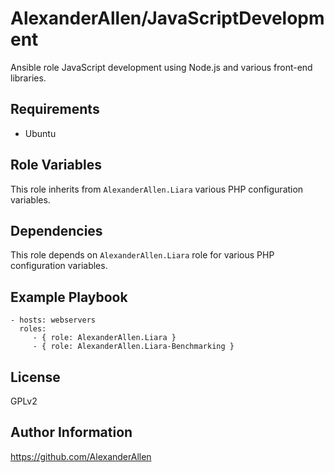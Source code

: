 AlexanderAllen/JavaScriptDevelopment
=============

Ansible role JavaScript development using Node.js and various front-end libraries.

Requirements
------------

- Ubuntu

Role Variables
--------------

This role inherits from `AlexanderAllen.Liara` various PHP configuration variables.

Dependencies
------------

This role depends on `AlexanderAllen.Liara` role for various PHP configuration variables.

Example Playbook
----------------

    - hosts: webservers
      roles:
         - { role: AlexanderAllen.Liara }
         - { role: AlexanderAllen.Liara-Benchmarking }

License
-------

GPLv2

Author Information
------------------

https://github.com/AlexanderAllen
